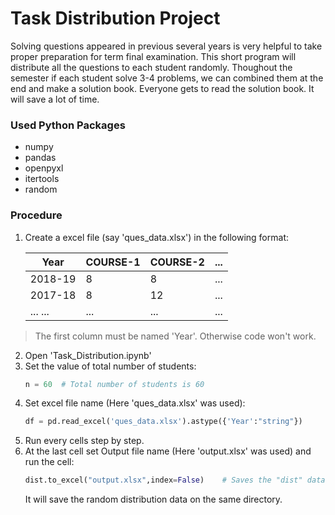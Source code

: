 # Task Distribution Project

Solving questions appeared in previous several years is very helpful to take proper preparation for term final examination. This short program will distribute all the questions to each student randomly. Thoughout the semester if each student solve 3-4 problems, we can combined them at the end and make a solution book. Everyone gets to read the solution book. It will save a lot of time.

### Used Python Packages

* numpy
* pandas
* openpyxl
* itertools
* random

### Procedure

1. Create a excel file (say 'ques_data.xlsx') in the following format:

    |   Year   | COURSE-1 | COURSE-2 | ... |
    |----------|----------|----------|-----|
    |  2018-19 |    8     |     8    | ... |
    |  2017-18 |    8     |     12   | ... |
    | ... ...  |   ...    |    ...   | ... | 

> The first column must be named 'Year'. Otherwise code won't work.

2. Open 'Task_Distribution.ipynb'
3. Set the value of total number of students:
    ```python
    n = 60  # Total number of students is 60
    ```
4. Set excel file name (Here 'ques_data.xlsx' was used):
    ```python
    df = pd.read_excel('ques_data.xlsx').astype({'Year':"string"})
    ```
5. Run every cells step by step.
6. At the last cell set Output file name (Here 'output.xlsx' was used) and run the cell:
    ```python
    dist.to_excel("output.xlsx",index=False)    # Saves the "dist" dataframe to "output.xlsx" file
    ```
   It will save the random distribution data on the same directory. 